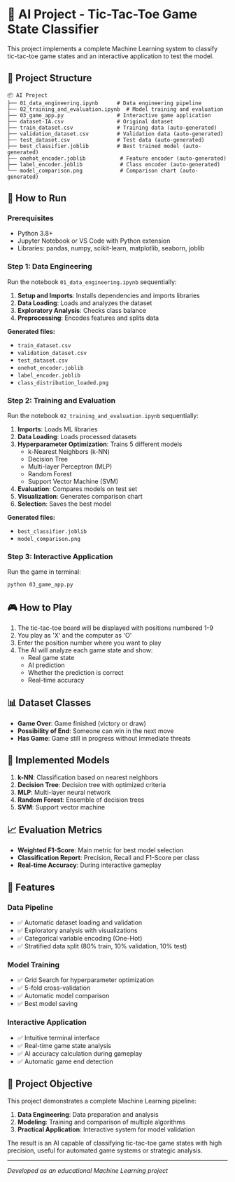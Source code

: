 # 🎯 AI Project - Tic-Tac-Toe Game State Classifier

This project implements a complete Machine Learning system to classify tic-tac-toe game states and an interactive application to test the model.

## 📁 Project Structure

```
📦 AI Project
├── 01_data_engineering.ipynb      # Data engineering pipeline
├── 02_training_and_evaluation.ipynb  # Model training and evaluation
├── 03_game_app.py                 # Interactive game application
├── dataset-IA.csv                 # Original dataset
├── train_dataset.csv              # Training data (auto-generated)
├── validation_dataset.csv         # Validation data (auto-generated)
├── test_dataset.csv               # Test data (auto-generated)
├── best_classifier.joblib         # Best trained model (auto-generated)
├── onehot_encoder.joblib           # Feature encoder (auto-generated)
├── label_encoder.joblib            # Class encoder (auto-generated)
└── model_comparison.png            # Comparison chart (auto-generated)
```

## 🚀 How to Run

### Prerequisites
- Python 3.8+
- Jupyter Notebook or VS Code with Python extension
- Libraries: pandas, numpy, scikit-learn, matplotlib, seaborn, joblib

### Step 1: Data Engineering
Run the notebook `01_data_engineering.ipynb` sequentially:

1. **Setup and Imports**: Installs dependencies and imports libraries
2. **Data Loading**: Loads and analyzes the dataset
3. **Exploratory Analysis**: Checks class balance
4. **Preprocessing**: Encodes features and splits data

**Generated files:**
- `train_dataset.csv`
- `validation_dataset.csv`  
- `test_dataset.csv`
- `onehot_encoder.joblib`
- `label_encoder.joblib`
- `class_distribution_loaded.png`

### Step 2: Training and Evaluation
Run the notebook `02_training_and_evaluation.ipynb` sequentially:

1. **Imports**: Loads ML libraries
2. **Data Loading**: Loads processed datasets
3. **Hyperparameter Optimization**: Trains 5 different models
   - k-Nearest Neighbors (k-NN)
   - Decision Tree
   - Multi-layer Perceptron (MLP)
   - Random Forest
   - Support Vector Machine (SVM)
4. **Evaluation**: Compares models on test set
5. **Visualization**: Generates comparison chart
6. **Selection**: Saves the best model

**Generated files:**
- `best_classifier.joblib`
- `model_comparison.png`

### Step 3: Interactive Application
Run the game in terminal:

```bash
python 03_game_app.py
```

## 🎮 How to Play

1. The tic-tac-toe board will be displayed with positions numbered 1-9
2. You play as 'X' and the computer as 'O'
3. Enter the position number where you want to play
4. The AI will analyze each game state and show:
   - Real game state
   - AI prediction
   - Whether the prediction is correct
   - Real-time accuracy

## 📊 Dataset Classes

- **Game Over**: Game finished (victory or draw)
- **Possibility of End**: Someone can win in the next move
- **Has Game**: Game still in progress without immediate threats

## 🧠 Implemented Models

1. **k-NN**: Classification based on nearest neighbors
2. **Decision Tree**: Decision tree with optimized criteria
3. **MLP**: Multi-layer neural network
4. **Random Forest**: Ensemble of decision trees
5. **SVM**: Support vector machine

## 📈 Evaluation Metrics

- **Weighted F1-Score**: Main metric for best model selection
- **Classification Report**: Precision, Recall and F1-Score per class
- **Real-time Accuracy**: During interactive gameplay

## 🔧 Features

### Data Pipeline
- ✅ Automatic dataset loading and validation
- ✅ Exploratory analysis with visualizations
- ✅ Categorical variable encoding (One-Hot)
- ✅ Stratified data split (80% train, 10% validation, 10% test)

### Model Training
- ✅ Grid Search for hyperparameter optimization
- ✅ 5-fold cross-validation
- ✅ Automatic model comparison
- ✅ Best model saving

### Interactive Application
- ✅ Intuitive terminal interface
- ✅ Real-time game state analysis
- ✅ AI accuracy calculation during gameplay
- ✅ Automatic game end detection

## 🎯 Project Objective

This project demonstrates a complete Machine Learning pipeline:
1. **Data Engineering**: Data preparation and analysis
2. **Modeling**: Training and comparison of multiple algorithms
3. **Practical Application**: Interactive system for model validation

The result is an AI capable of classifying tic-tac-toe game states with high precision, useful for automated game systems or strategic analysis.

---
*Developed as an educational Machine Learning project*